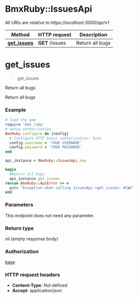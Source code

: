 # BmxRuby::IssuesApi

All URIs are relative to *https://localhost:3000/api/v1*

Method | HTTP request | Description
------------- | ------------- | -------------
[**get_issues**](IssuesApi.md#get_issues) | **GET** /issues | Return all bugs


# **get_issues**
> get_issues

Return all bugs

Return all bugs

### Example
```ruby
# load the gem
require 'bmx_ruby'
# setup authorization
BmxRuby.configure do |config|
  # Configure HTTP basic authorization: base
  config.username = 'YOUR USERNAME'
  config.password = 'YOUR PASSWORD'
end

api_instance = BmxRuby::IssuesApi.new

begin
  #Return all bugs
  api_instance.get_issues
rescue BmxRuby::ApiError => e
  puts "Exception when calling IssuesApi->get_issues: #{e}"
end
```

### Parameters
This endpoint does not need any parameter.

### Return type

nil (empty response body)

### Authorization

[base](../README.md#base)

### HTTP request headers

 - **Content-Type**: Not defined
 - **Accept**: application/json



